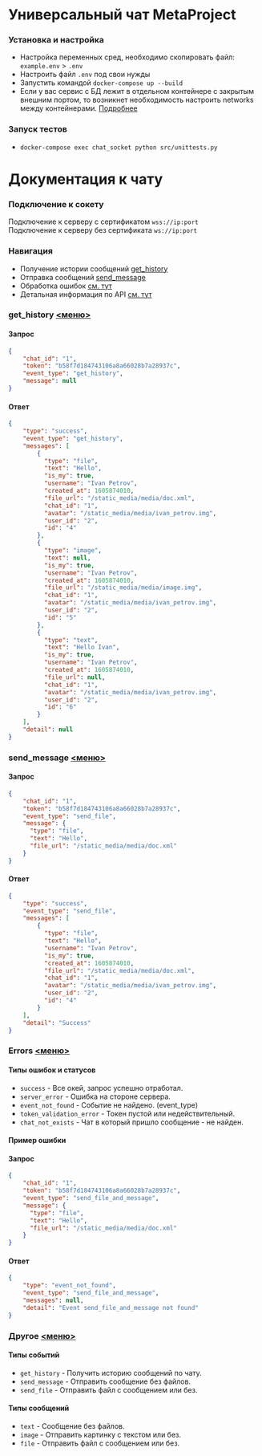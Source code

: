 # Универсальный чат MetaProject
 
### Установка и настройка
* Настройка переменных сред, необходимо скопировать файл: `example.env` > `.env`
* Настроить файл `.env` под свои нужды
* Запустить командой `docker-compose up --build`
* Если у вас сервис с БД лежит в отдельном контейнере с закрытым внешним портом, то возникнет необходимость настроить networks между контейнерами. [Подробнее](https://docs.docker.com/compose/networking/`)
### Запуск тестов
* `docker-compose exec chat_socket python src/unittests.py`

# Документация к чату

### Подключение к сокету
Подключение к серверу с сертификатом `wss://ip:port` \
Подключение к серверу без сертификата `ws://ip:port`

### Навигация ###
* Получение истории сообщений [get_history](#get_history)
* Отправка сообщений [send_message](#send_message)
* Обработка ошибок [см. тут](#Errors)
* Детальная информация по API [см. тут](#Другое)

### get_history [<меню>](#Навигация)
#### Запрос
```json
{
    "chat_id": "1",
    "token": "b58f7d184743106a8a66028b7a28937c",
    "event_type": "get_history",
    "message": null
}
```
#### Ответ
```json
{
    "type": "success",
    "event_type": "get_history",
    "messages": [
        {
          "type": "file",
          "text": "Hello",
          "is_my": true,
          "username": "Ivan Petrov",
          "created_at": 1605874010,
          "file_url": "/static_media/media/doc.xml",
          "chat_id": "1",
          "avatar": "/static_media/media/ivan_petrov.img",
          "user_id": "2",
          "id": "4"
        },
        {
          "type": "image",
          "text": null,
          "is_my": true,
          "username": "Ivan Petrov",
          "created_at": 1605874010,
          "file_url": "/static_media/media/image.img",
          "chat_id": "1",
          "avatar": "/static_media/media/ivan_petrov.img",
          "user_id": "2",
          "id": "5"
        },
        {
          "type": "text",
          "text": "Hello Ivan",
          "is_my": true,
          "username": "Ivan Petrov",
          "created_at": 1605874010,
          "file_url": null,
          "chat_id": "1",
          "avatar": "/static_media/media/ivan_petrov.img",
          "user_id": "2",
          "id": "6"
        }
    ],
    "detail": null
}
```


### send_message [<меню>](#Навигация)
#### Запрос
```json
{
    "chat_id": "1",
    "token": "b58f7d184743106a8a66028b7a28937c",
    "event_type": "send_file",
    "message": {
      "type": "file",
      "text": "Hello",
      "file_url": "/static_media/media/doc.xml"
    }
}
```
#### Ответ
```json
{
    "type": "success",
    "event_type": "send_file",
    "messages": [
        {
          "type": "file",
          "text": "Hello",
          "username": "Ivan Petrov",
          "is_my": true,
          "created_at": 1605874010,
          "file_url": "/static_media/media/doc.xml",
          "chat_id": "1",
          "avatar": "/static_media/media/ivan_petrov.img",
          "user_id": "2",
          "id": "4"
        }
    ],
    "detail": "Success"
}
```

### Errors [<меню>](#Навигация)
#### Типы ошибок и статусов
* `success` - Все окей, запрос успешно отработал.
* `server_error` - Ошибка на стороне сервера.
* `event_not_found` - Событие не найдено. (event_type)
* `token_validation_error` - Токен пустой или недействительный.
* `chat_not_exists` - Чат в который пришло сообщение - не найден.
#### Пример ошибки
#### Запрос
```json
{
    "chat_id": "1",
    "token": "b58f7d184743106a8a66028b7a28937c",
    "event_type": "send_file_and_message",
    "message": {
      "type": "file",
      "text": "Hello",
      "file_url": "/static_media/media/doc.xml"
    }
}
```
#### Ответ
```json
{
    "type": "event_not_found",
    "event_type": "send_file_and_message",
    "messages": null,
    "detail": "Event send_file_and_message not found"
}
```

### Другое [<меню>](#Навигация)
#### Типы событий
* `get_history` - Получить историю сообщений по чату.
* `send_message` - Отправить сообщение без файлов.
* `send_file` - Отправить файл с сообщением или без.
#### Типы сообщений
* `text` - Сообщение без файлов.
* `image` - Отправить картинку с текстом или без.
* `file` - Отправить файл с сообщением или без.